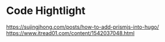 # Code Hightlight

<https://sujingjhong.com/posts/how-to-add-prismjs-into-hugo/>
<https://www.itread01.com/content/1542037048.html>